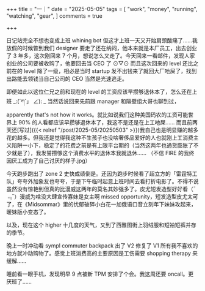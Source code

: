+++
title = "一｜"
date = "2025-05-05"
tags = [
    "work",
    "money",
    "running",
    "watching",
    "gear",
]
comments = true

+++

日记站完全不想也变成上班 whining bot 但这才上班一天又开始肩颈酸痛了……我放假的时候瞥到我们 designer 要走了还在纳闷，他本来就是本厂员工，出去创业了 3 年多，这次刚回来 7 个月，想说怎么又走了。今天回来一看邮件，发现人家创业的公司要被收购了，他要回去当 CEO 了 ⊙▽⊙ 而且这次回来的 level 还比之前在的 level 降了一级，相必是当时 startup 发不出钱来了就回大厂吔屎了，找到出路能去领钱当自己公司的 CEO 当然是光速逃走。

即便如此以这位仁兄之前和现在的 level 的工资应该早攒够退休本了，怎么还在上班 _:(´ཀ`」 ∠): _ 当然话说回来先前跟 manager 和隔壁组大哥也聊到过，apparently that's not how it works。就比如说我们这种美国码农的工资可能世界上 90% 的人看都应该早攒够退休本了，我这不是还是在上工吔屎…… 而且前两天还[写过]({{< relref "/post/2025-05/20250503" >}})我自己也是明显赚的越多花的越多。但我还是觉得我这种不生孩子也没啥奢侈品爱好的人也就刚上工消费主义陷阱一小下，稳定了的花费之前是有上限平台期的（当然这两年也通货膨胀了不少就是了），我发誓攒够这个消费水平的退休本我就退休…… （不信 FIRE 的我终因厌工成为了自己讨厌的样子.jpg）

今天跑步跑出了 zone 2 史快成绩倒是。还因为跑步时候看了超立方的「雷霆特工队」夸夸外加象友也夸夸，于是下午临时起意上班时间去看打折电影了。不得不说虽然没有惊艳到但真的比漫威这两年的莫名其妙强多了。皮尤短发造型好好看（¯﹃¯）漫威为啥没大肆宣传寡妹是女主啊 missed opportunity，短发造型皮尤太可了，在《Midsommar》里的忧郁破碎小白花一加俄语口音立刻年下妹妹攻起来，暖妹版小变态了。

以及，现在这个 higher 十几度的天气，又到了西雅图街上羽绒服和短袖短裤并存的季节。

晚上一时冲动看 sympl commuter backpack 出了 V2 修复了 V1 所有我不喜欢的地方就冲动购物了。感觉上班消费高的主要原因是工伤需要 shopping therapy 来缓解……

睡前看一眼手机，发现明早 9 点被新 TPM 安排了个会。我这周还要 oncall。更厌班了…… 